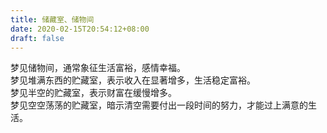 ```yaml
---
title: 储藏室、储物间
date: 2020-02-15T20:54:12+08:00
draft: false
---
```


梦见储物间，通常象征生活富裕，感情幸福。<br>
梦见堆满东西的贮藏室，表示收入在显著增多，生活稳定富裕。<br>
梦见半空的贮藏室，表示财富在缓慢增多。<br>
梦见空空荡荡的贮藏室，暗示清空需要付出一段时间的努力，才能过上满意的生活。<br>

